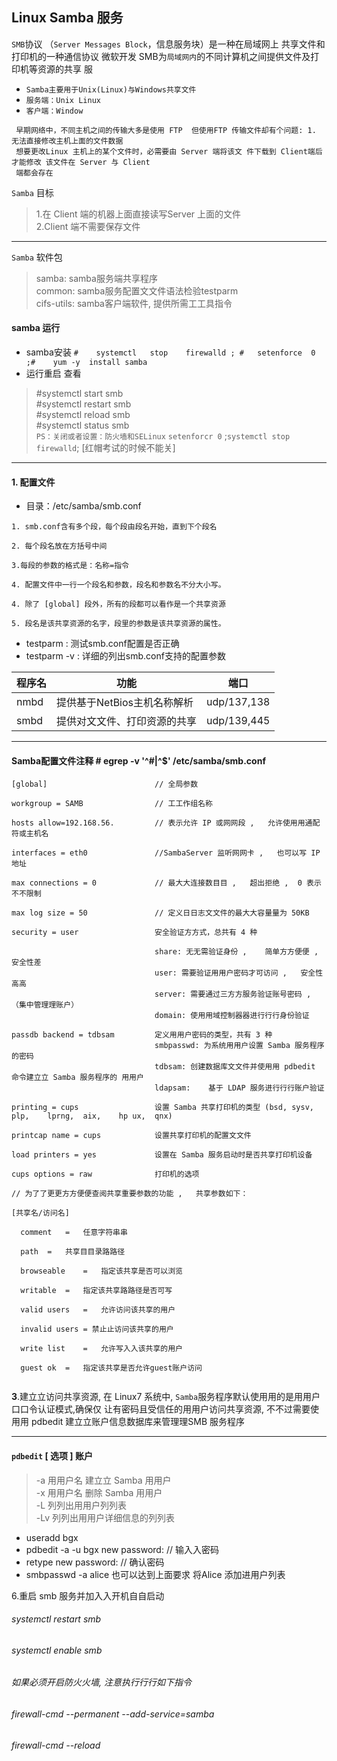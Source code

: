 Linux Samba 服务
-----
`SMB`协议 （`Server Messages Block`，信息服务块）是一种在局域网上 共享文件和打印机的一种通信协议 微软开发 
 SMB为`局域网内`的不同计算机之间提供文件及打印机等资源的共享 服
* `Samba主要用于Unix(Linux)与Windows共享文件 `
* `服务端：Unix Linux` 
* `客户端：Window`
```
 早期网络中，不同主机之间的传输大多是使用 FTP  但使用FTP 传输文件却有个问题: 1. 无法直接修改主机上面的文件数据 
 想要更改Linux 主机上的某个文件时，必需要由 Server 端将该文 件下载到 Client端后才能修改 该文件在 Server 与 Client 
 端都会存在 

```
 `Samba` 目标
 > 1.在 Client 端的机器上面直接读写Server 上面的文件  
 > 2.Client 端不需要保存文件
 -----
`Samba`	软件包  
> samba: samba服务端共享程序  
> common: samba服务配置⽂文件语法检验testparm  
> cifs-utils: samba客户端软件, 提供所需⼯工具指令  
#### samba 运行
* samba安装 `#	systemctl	stop	firewalld ; #	setenforce	0 ;#	yum	-y	install	samba` 
* 运行重启 查看
> #systemctl start smb  
> #systemctl restart smb  
> #systemctl reload smb  
> #systemctl status smb  
`PS：关闭或者设置：防火墙和SELinux`  `setenforcr 0` ;`systemctl stop firewalld`; [红帽考试的时候不能关]
----
#### 1. 配置文件
* 目录：/etc/samba/smb.conf
```
1. smb.conf含有多个段，每个段由段名开始，直到下个段名

2. 每个段名放在方括号中间

3.每段的参数的格式是：名称=指令 

4. 配置文件中一行一个段名和参数，段名和参数名不分大小写。 

4. 除了 [global] 段外，所有的段都可以看作是一个共享资源 

5. 段名是该共享资源的名字，段里的参数是该共享资源的属性。
```
* testparm : 测试smb.conf配置是否正确 
* testparm -v : 详细的列出smb.conf支持的配置参数

|程序名| 功能| 端口| 
|---|--|--|
|nmbd |提供基于NetBios主机名称解析| udp/137,138|
|smbd |提供对⽂文件、打印资源的共享 |udp/139,445|
------
#### Samba配置文件注释 #	egrep	-v	'^#|^$'	/etc/samba/smb.conf
```
[global]                        // 全局参数				

workgroup = SAMB                // ⼯工作组名称				

hosts allow=192.168.56.         // 表示允许 IP 或⽹网段 ,	允许使⽤用通配符或主机名	

interfaces = eth0               //SambaServer 监听⽹网卡 ,	也可以写 IP 地址			

max connections = 0             // 最⼤大连接数⽬目 ,	超出拒绝 ,	0 表示不不限制		

max log size = 50               // 定义⽇日志⽂文件的最⼤大容量量为 50KB	

security = user                 安全验证⽅方式，总共有 4 种			

                                share: ⽆无需验证身份 ,	简单⽅方便便 ,	安全性差																											
                                user: 需要验证⽤用户密码才可访问 ,	安全性⾼高																											
                                server: 需要通过三⽅方服务验证账号密码 ,	（集中管理理账户）																										
                                domain:	使⽤用域控制器器进⾏行行身份验证				
                                
passdb backend = tdbsam         定义⽤用户密码的类型，共有 3 种																											 
                                smbpasswd: 为系统⽤用户设置 Samba 服务程序的密码																										
                                tdbsam: 创建数据库⽂文件并使⽤用 pdbedit 命令建⽴立 Samba 服务程序的 ⽤用户																								
                                ldapsam:	基于 LDAP 服务进⾏行行账户验证		
                                
printing = cups                 设置 Samba 共享打印机的类型 (bsd,	sysv,	plp,	lprng,	aix,	hp ux,	qnx)	

printcap name = cups            设置共享打印机的配置⽂文件

load printers = yes             设置在 Samba 服务启动时是否共享打印机设备			

cups options = raw              打印机的选项

// 为了了更更⽅方便便查阅共享重要参数的功能 ,	共享参数如下： 

[共享名/访问名] 

  comment	=	任意字符串串 
  
  path	=	共享⽬目录路路径 
  
  browseable	=	指定该共享是否可以浏览 
  
  writable	=	指定该共享路路径是否可写 
  
  valid	users	=	允许访问该共享的用户 
  
  invalid users = 禁⽌止访问该共享的用户 
  
  write	list	=	允许写⼊入该共享的用户 
  
  guest	ok	=	指定该共享是否允许guest账户访问
  
```
**3**.建⽴立访问共享资源, 在	Linux7	系统中, `Samba`服务程序默认使⽤用的是⽤用户⼝口令认证模式,确保仅 让有密码且受信任的⽤用户访问共享资源,
不不过需要使⽤用	pdbedit	建⽴立账户信息数据库来管理理SMB 服务程序

----
#### `pdbedit`	[ 选项 ]	账户  
> -a	⽤用户名				建⽴立 Samba ⽤用户  
> -x	⽤用户名				删除 Samba ⽤用户  
> -L				列列出⽤用户列列表  
> -Lv			列列出⽤用户详细信息的列列表  

 * useradd	bgx 
 * pdbedit	-a	-u	bgx new	password:			// 输⼊入密码
 * retype	new	password:				// 确认密码
 * smbpasswd -a alice  也可以达到上面要求 将Alice 添加进用户列表

6.重启	smb	服务并加⼊入开机⾃自启动
######	systemctl	restart	smb 
######	systemctl	enable	smb
###### 如果必须开启防⽕火墙,	注意执⾏行行如下指令 
######	firewall-cmd	--permanent	--add-service=samba 
######	firewall-cmd	--reload

